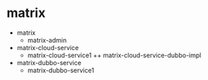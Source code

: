 # matrix
+ matrix
    + matrix-admin
+ matrix-cloud-service
    + matrix-cloud-service1
        ++ matrix-cloud-service-dubbo-impl
+ matrix-dubbo-service
    * matrix-dubbo-service1
